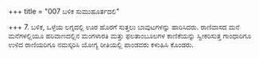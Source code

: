 +++
title = "007 ಬಳಿಕ ಸುಮುಹೂರ್ತದಲಿ"

+++
7. ಬಳಿಕ, ಒಳ್ಳೆಯ ಲಗ್ನದಲ್ಲಿ ಊರ ಹೊರಗೆ ಸುತ್ತಲು ಬಾವುಟಗಳನ್ನು ಹಾರಿಸಿದರು. ರಾಣಿವಾಸದ ಮನೆ ಮನೆಗಳಲ್ಲಿಯೂ ಹರಿವಾಣದಲ್ಲಿನ ಮಂಗಳಾರತಿ ಮತ್ತು ಫಲತಾಂಬೂಲಗಳ ಕಾಣಿಕೆಯನ್ನು ಸ್ವೀಕರಿಸುತ್ತ ಗಾಂಧಾರಿಗೂ ಉಳಿದ ರಾಣಿಯರಿಗೂ ನಮಸ್ಕರಿಸಿ ಯೋಗ್ಯ ರೀತಿಯಲ್ಲಿ ಪಾಂಡವರು ಕಳುಹಿಸಿ ಕೊಂಡರು.